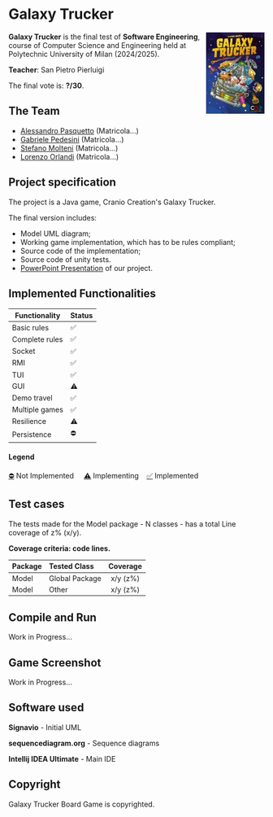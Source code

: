 # Galaxy Trucker

<img src="/extra/game-cover.jpg" width=115px height=160px align="right" />

**Galaxy Trucker** is the final test of **Software Engineering**, course of Computer Science and Engineering held at Polytechnic University of Milan (2024/2025).

**Teacher**: San Pietro Pierluigi

The final vote is: **?/30**.


## The Team
* [Alessandro Pasquetto](https://github.com/Alessandro-Pasquetto) (Matricola...)
* [Gabriele Pedesini](https://github.com/gabrielepedesini) (Matricola...)
* [Stefano Molteni](https://github.com/stefano656) (Matricola...)
* [Lorenzo Orlandi](https://github.com/CreepyToucan) (Matricola...)


## Project specification
The project is a Java game, Cranio Creation's Galaxy Trucker.

The final version includes:
* Model UML diagram;
* Working game implementation, which has to be rules compliant;
* Source code of the implementation;
* Source code of unity tests.
* [PowerPoint Presentation]() of our project.


## Implemented Functionalities
| Functionality     | Status |
|------------------|--|
| Basic rules      | ✅ |
| Complete rules   | ✅ |
| Socket          | ✅ |
| RMI            | ✅ |
| TUI            | ✅ |
| GUI            | ⚠️ |
| Demo travel    | ✅ |
| Multiple games | ✅ |
| Resilience     | ⚠️ |
| Persistence    | ⛔ |

#### Legend
[⛔]() Not Implemented &nbsp;&nbsp;&nbsp;&nbsp;[⚠️]() Implementing&nbsp;&nbsp;&nbsp;&nbsp;[✅]() Implemented

<!--
[![RED](http://placehold.it/15/f03c15/f03c15)](#)
[![YELLOW](http://placehold.it/15/ffdd00/ffdd00)](#)
[![GREEN](http://placehold.it/15/44bb44/44bb44)](#)
-->


## Test cases
The tests made for the Model package - N classes - has a total Line coverage of z% (x/y).

**Coverage criteria: code lines.**

| Package | Tested Class   | Coverage |
|:-----------------------|:---------------|:------------------------------------:|
| Model | Global Package | x/y (z%)
| Model | Other          | x/y (z%)


## Compile and Run
Work in Progress...


## Game Screenshot
Work in Progress...


## Software used
**Signavio** - Initial UML

**sequencediagram.org** - Sequence diagrams

**Intellij IDEA Ultimate** - Main IDE


## Copyright
Galaxy Trucker Board Game is copyrighted.

